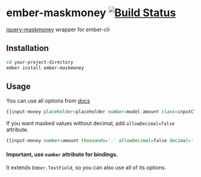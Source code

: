 # ember-maskmoney [![Build Status](https://travis-ci.org/clairton/ember-maskmoney.svg?branch=master)](https://travis-ci.org/clairton/ember-maskmoney)

[jquery-maskmoney](https://github.com/plentz/jquery-maskmoney) wrapper for ember-cli

## Installation

```bash
cd your-project-directory
ember install ember-maskmoney
```

## Usage

You can use all options from [docs](http://plentz.github.io/jquery-maskmoney/)

```handlebars
{{input-money placeholder=placeholder number=model.amount class=inputClass}}
```

If you want masked values without decimal, add `allowDecimal=false` attribute.
```handlebars
{{input-money number=amount thousands='.' allowDecimal=false decimal='' precision=0 suffix='' preffix='$'}}
```

#### **Important**, use `number` attribute for bindings.

It extends `Ember.TextField`, so you can also use all of its options.


